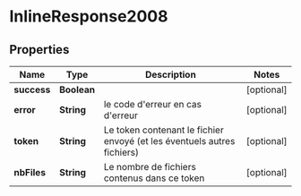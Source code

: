 # InlineResponse2008

## Properties
Name | Type | Description | Notes
------------ | ------------- | ------------- | -------------
**success** | **Boolean** |  |  [optional]
**error** | **String** | le code d&#x27;erreur en cas d&#x27;erreur |  [optional]
**token** | **String** | Le token contenant le fichier envoyé (et les éventuels autres fichiers) |  [optional]
**nbFiles** | **String** | Le nombre de fichiers contenus dans ce token |  [optional]
